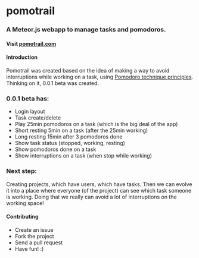 pomotrail
======

### A Meteor.js webapp to manage tasks and pomodoros.

#### Visit [pomotrail.com](pomotrail.com)

#### Introduction

Pomotrail was created based on the idea of making a way to avoid interruptions while working on a task, using [Pomodoro technique principles](http://en.wikipedia.org/wiki/Pomodoro_Technique). Thinking on it, 0.0.1 beta was created.

### 0.0.1 beta has:

- Login layout
- Task create/delete
- Play 25min pomodoros on a task (which is the big deal of the app)
- Short resting 5min on a task (after the 25min working)
- Long resting 15min after 3 pomodoros done
- Show task status (stopped, working, resting)
- Show pomodoros done on a task
- Show interruptions on a task (when stop while working)

### Next step:

Creating projects, which have users, which have tasks. Then we can evolve it into a place where everyone (of the project) can see which task someone is working. Doing that we really can avoid a lot of interruptions on the working space!

#### Contributing

- Create an issue
- Fork the project
- Send a pull request
- Have fun! :)






